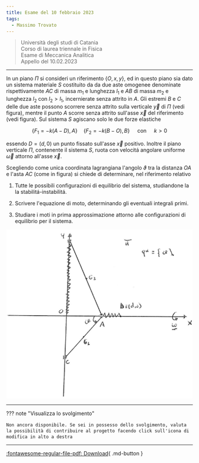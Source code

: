 ```yaml
---
title: Esame del 10 febbraio 2023
tags:
  - Massimo Trovato
---
```


>Università degli studi di Catania<br> Corso di laurea triennale in Fisica<br> Esame di Meccanica Analitica<br> Appello del 10.02.2023

---

In un piano $\Pi$ si consideri un riferimento $\{O, x, y\}$, ed in
questo piano sia dato un sistema materiale $S$ costituito da da due aste
omogenee denominate rispettivamente $A C$ di massa $m_{1}$ e lunghezza
$l_{1}$ e $A B$ di massa $m_{2}$ e lunghezza $l_{2}$ con $l_{2}>l_{1}$,
incernierate senza attrito in $A$. Gli estremi $B$ e $C$ delle due aste
possono scorrere senza attrito sulla verticale $\vec{y}$ di $\Pi$ (vedi
figura), mentre il punto $A$ scorre senza attrito sull'asse $\vec{x}$
del riferimento (vedi figura). Sul sistema $S$ agiscano solo le due
forze elastiche

$$\left\{F_{1}=-k(A-D), A\right\} \quad\left\{F_{2}=-k(B-O), B\right\} \quad \text { con } \quad k>0$$

essendo $D=(d, 0)$ un punto fissato sull'asse $\vec{x}$ positivo.
Inoltre il piano verticale $\Pi$, contenente il sistema $S$, ruota con
velocitá angolare uniforme $\vec{\omega}$ attorno all'asse $\vec{x}$.

Scegliendo come unica coordinata lagrangiana l'angolo $\vartheta$ tra la
distanza $O A$ e l'asta $A C$ (come in figura) si chiede di determinare,
nel riferimento relativo

1.  Tutte le possibili configurazioni di equilibrio del sistema,
    studiandone la la stabilitá-instabilitá.

2.  Scrivere l'equazione di moto, determinando gli eventuali integrali
    primi.

3.  Studiare i moti in prima approssimazione attorno alle configurazioni
    di equilibrio per il sistema.

![image](images/2023_04_04_fdeaa97a1ff25f89fa04g-16.jpg)

---

??? note "Visualizza lo svolgimento"
    
    Non ancora disponibile. Se sei in possesso dello svolgimento, valuta la possibilità di contribuire al progetto facendo click sull'icona di modifica in alto a destra

---

[:fontawesome-regular-file-pdf: Download](pdf/2023-02-10.pdf){ .md-button }